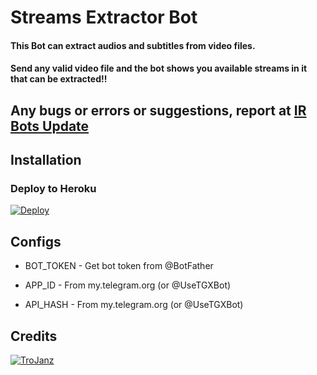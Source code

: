 # Streams Extractor Bot

#### This Bot can extract audios and subtitles from video files.
#### Send any valid video file and the bot shows you available streams in it that can be extracted!!

## Any bugs or errors or suggestions, report at [IR Bots Update](https://t.me/irbotsupdate)


## Installation

### Deploy to Heroku
[![Deploy](https://www.herokucdn.com/deploy/button.svg)](https://heroku.com/deploy?template=https://github.com/ilhamr0f11/Media-Extractor-IRBot)


## Configs

* BOT_TOKEN  - Get bot token from @BotFather

* APP_ID        - From my.telegram.org (or @UseTGXBot)

* API_HASH      - From my.telegram.org (or @UseTGXBot)

## Credits

[![TroJanz](https://img.shields.io/badge/Pyrogram%20-%23F37626.svg?&style=for-the-badge&logo=telegram&logoColor=white)](https://github.com/pyrogram/pyrogram)


